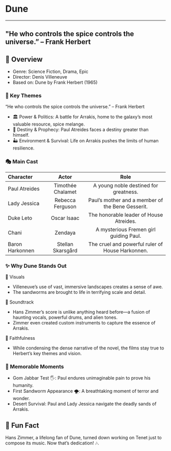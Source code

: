 # Dune
- ---
**"He who controls the spice controls the universe.” – Frank Herbert**
---
## 🌌 Overview
- Genre: Science Fiction, Drama, Epic
- Director: Denis Villeneuve
- Based on: Dune by Frank Herbert (1965)
### 📜 Key Themes

“He who controls the spice controls the universe.” – Frank Herbert

- 🏛️ Power & Politics: A battle for Arrakis, home to the galaxy’s most valuable resource, spice melange.
- 🌠 Destiny & Prophecy: Paul Atreides faces a destiny greater than himself.
- 🏜️ Environment & Survival: Life on Arrakis pushes the limits of human resilience.
### 🎭 Main Cast
| Character | Actor | Role |
| :---         |     :---:      |     :---:      |
| Paul Atreides   | Timothée Chalamet    | A young noble destined for greatness.    |
| Lady Jessica   | Rebecca Ferguson    | Paul’s mother and a member of the Bene Gesserit.    |
| Duke Leto   | Oscar Isaac    | The honorable leader of House Atreides.    |
| Chani   | Zendaya    | A mysterious Fremen girl guiding Paul.    |
| Baron Harkonnen   | Stellan Skarsgård    | The cruel and powerful ruler of House Harkonnen.    |

### ✨ Why Dune Stands Out
🌄 Visuals
- Villeneuve’s use of vast, immersive landscapes creates a sense of awe.
- The sandworms are brought to life in terrifying scale and detail.
  
🎵 Soundtrack
- Hans Zimmer’s score is unlike anything heard before—a fusion of haunting vocals, powerful drums, and alien tones.
- Zimmer even created custom instruments to capture the essence of Arrakis.
  
📖 Faithfulness
- While condensing the dense narrative of the novel, the films stay true to Herbert’s key themes and vision.

### 🎥 Memorable Moments
- Gom Jabbar Test 🖐️: Paul endures unimaginable pain to prove his humanity.
- First Sandworm Appearance 🌪️: A breathtaking moment of terror and wonder.
- Desert Survival: Paul and Lady Jessica navigate the deadly sands of Arrakis.

## 🎵 Fun Fact
Hans Zimmer, a lifelong fan of Dune, turned down working on Tenet just to compose its music. Now that’s dedication! 🎶.

